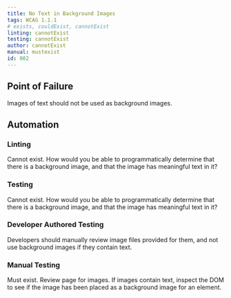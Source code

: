 ```yaml
---
title: No Text in Background Images
tags: WCAG 1.1.1
# exists, couldExist, cannotExist
linting: cannotExist 
testing: cannotExist
author: cannotExist
manual: mustexist
id: 002
---
```


## Point of Failure 
Images of text should not be used as background images. 
## Automation
### Linting
Cannot exist. How would you be able to programmatically determine that there is a background image, and that the image has meaningful text in it?
### Testing
Cannot exist. How would you be able to programmatically determine that there is a background image, and that the image has meaningful text in it?
### Developer Authored Testing
Developers should manually review image files provided for them, and not use background images if they contain text.
### Manual Testing
Must exist. Review page for images. If images contain text, inspect the DOM to see if the image has been placed as a background image for an element.